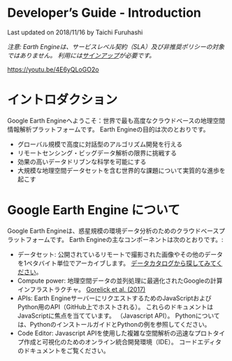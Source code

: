 # Developer’s Guide - Introduction
Last updated on 2018/11/16 by Taichi Furuhashi

_注意: Earth Engineは、サービスレベル契約（SLA）及び非推奨ポリシーの対象ではありません。 利用には[サインアップ](https://signup.earthengine.google.com/)が必要です。_

https://youtu.be/4E6yQLoGO2o

# イントロダクション
Google Earth Engineへようこそ：世界で最も高度なクラウドベースの地理空間情報解析プラットフォームです。 Earth Engineの目的は次のとおりです。
* グローバル規模で高度に対話型のアルゴリズム開発を行える
* リモートセンシング・ビッグデータ解析の限界に挑戦する
* 効果の高いデータドリブンな科学を可能にする
* 大規模な地理空間データセットを含む世界的な課題について実質的な進歩を起こす

# Google Earth Engine について
Google Earth Engineは、惑星規模の環境データ分析のためのクラウドベースプラットフォームです。 Earth Engineの主なコンポーネントは次のとおりです。:
* データセット: 公開されているリモートで撮影された画像やその他のデータを1ペタバイト単位でアーカイブします。 [データカタログから探してみてください](https://developers.google.com/earth-engine/datasets/)。
* Compute power: 地理空間データの並列処理に最適化されたGoogleの計算インフラストラクチャ。 [Gorelick et al. (2017)](http://www.sciencedirect.com/science/article/pii/S0034425717302900)
* APIs: Earth EngineサーバーにリクエストするためのJavaScriptおよびPython用のAPI（GitHub上でホストされる）。 これらのドキュメントはJavaScriptに焦点を当てています。 （Javascript API）。 Pythonについては、PythonのインストールガイドとPythonの例を参照してください。
* Code Editor: Javascript APIを使用した複雑な空間解析の迅速なプロトタイプ作成と可視化のためのオンライン統合開発環境（IDE）。 コードエディタのドキュメントをご覧ください。
